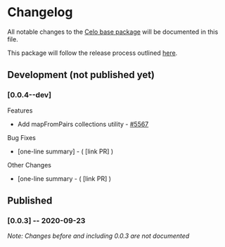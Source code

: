 # Changelog
All notable changes to the [Celo base package](https://www.npmjs.com/package/@celo/base) will be documented in this file. 

This package will follow the release process outlined [here](https://docs.celo.org/community/release-process).


## Development (not published yet)
### **[0.0.4--dev]**
Features
- Add mapFromPairs collections utility - [#5567](https://github.com/celo-org/celo-monorepo/pull/5567)

Bug Fixes
- [one-line summary] - ( [link PR] )

Other Changes
- [one-line summary - ( [link PR] )


## Published
### **[0.0.3]** -- 2020-09-23
_Note: Changes before and including 0.0.3 are not documented_
